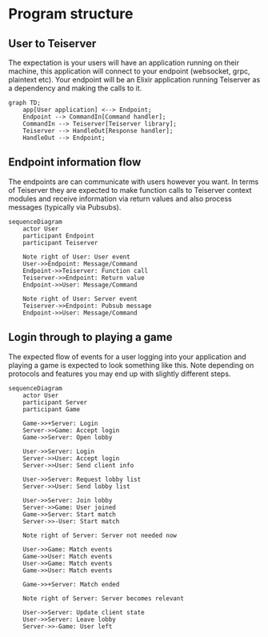 # Program structure

## User to Teiserver
The expectation is your users will have an application running on their machine, this application will connect to your endpoint (websocket, grpc, plaintext etc). Your endpoint will be an Elixir application running Teiserver as a dependency and making the calls to it.

```mermaid
graph TD;
    app[User application] <--> Endpoint;
    Endpoint --> CommandIn[Command handler];
    CommandIn --> Teiserver[Teiserver library];
    Teiserver --> HandleOut[Response handler];
    HandleOut --> Endpoint;
```


## Endpoint information flow
The endpoints are can communicate with users however you want. In terms of Teiserver they are expected to make function calls to Teiserver context modules and receive information via return values and also process messages (typically via Pubsubs).

```mermaid
sequenceDiagram
    actor User
    participant Endpoint
    participant Teiserver
    
    Note right of User: User event
    User->>Endpoint: Message/Command
    Endpoint->>Teiserver: Function call
    Teiserver->>Endpoint: Return value
    Endpoint->>User: Message/Command
    
    Note right of User: Server event
    Teiserver->>Endpoint: Pubsub message
    Endpoint->>User: Message/Command
```

## Login through to playing a game
The expected flow of events for a user logging into your application and playing a game is expected to look something like this. Note depending on protocols and features you may end up with slightly different steps.

```mermaid
sequenceDiagram
    actor User
    participant Server
    participant Game
    
    Game->>+Server: Login
    Server->>Game: Accept login
    Game->>Server: Open lobby
    
    User->>Server: Login
    Server->>User: Accept login
    Server->>User: Send client info
    
    User->>Server: Request lobby list
    Server->>User: Send lobby list
    
    User->>Server: Join lobby
    Server->>Game: User joined
    Game->>Server: Start match
    Server->>-User: Start match
    
    Note right of Server: Server not needed now
    
    User->>Game: Match events
    Game->>User: Match events
    User->>Game: Match events
    Game->>User: Match events
    
    Game->>+Server: Match ended
    
    Note right of Server: Server becomes relevant
    
    User->>Server: Update client state
    User->>Server: Leave lobby
    Server->>-Game: User left
```